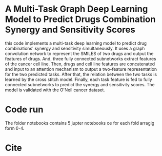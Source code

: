
# A Multi-Task Graph Deep Learning Model to Predict Drugs Combination Synergy and Sensitivity Scores  
this code implements  a multi-task deep learning model to predict drug combinations' synergy and sensitivity simultaneously. It uses a graph convolution network to represent the SMILES of two drugs and output the features of drugs. And, three fully connected subnetworks extract features of the cancer cell line. Then, drugs and cell line features are concatenated and input to an attention mechanism to output a two-feature representation for the two predicted tasks. After that, the relation between the two tasks is learned by the cross stitch model. Finally, each task feature is fed to fully connected subnetworks to predict the synergy and sensitivity scores. The model is validated with the O'Neil cancer dataset.
# Code run
The folder notebooks contains 5 jupter notebooks oe for each fold arragig form 0-4. 
# Cite
